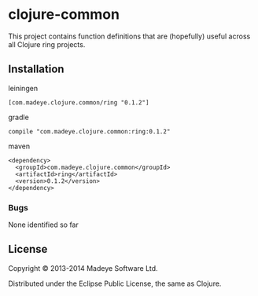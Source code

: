 # clojure-common

This project contains function definitions that are (hopefully) useful across all Clojure ring projects.  

## Installation

leiningen

    [com.madeye.clojure.common/ring "0.1.2"]

gradle

    compile "com.madeye.clojure.common:ring:0.1.2"

maven

    <dependency>
      <groupId>com.madeye.clojure.common</groupId>
      <artifactId>ring</artifactId>
      <version>0.1.2</version>
    </dependency>

### Bugs

None identified so far

## License

Copyright © 2013-2014 Madeye Software Ltd.

Distributed under the Eclipse Public License, the same as Clojure.
